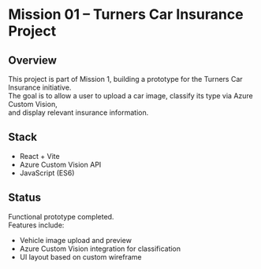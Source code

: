 # Mission 01 – Turners Car Insurance Project

## Overview

This project is part of Mission 1, building a prototype for the Turners Car Insurance initiative.  
The goal is to allow a user to upload a car image, classify its type via Azure Custom Vision,  
and display relevant insurance information.

## Stack

- React + Vite
- Azure Custom Vision API
- JavaScript (ES6)

## Status

Functional prototype completed.  
Features include:

- Vehicle image upload and preview
- Azure Custom Vision integration for classification
- UI layout based on custom wireframe
